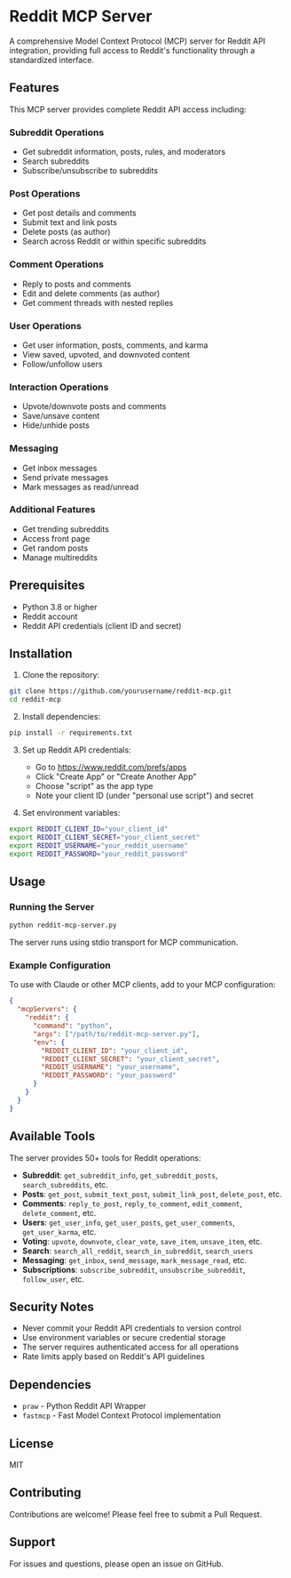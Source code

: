 # Reddit MCP Server

A comprehensive Model Context Protocol (MCP) server for Reddit API integration, providing full access to Reddit's functionality through a standardized interface.

## Features

This MCP server provides complete Reddit API access including:

### Subreddit Operations
- Get subreddit information, posts, rules, and moderators
- Search subreddits
- Subscribe/unsubscribe to subreddits

### Post Operations
- Get post details and comments
- Submit text and link posts
- Delete posts (as author)
- Search across Reddit or within specific subreddits

### Comment Operations
- Reply to posts and comments
- Edit and delete comments (as author)
- Get comment threads with nested replies

### User Operations
- Get user information, posts, comments, and karma
- View saved, upvoted, and downvoted content
- Follow/unfollow users

### Interaction Operations
- Upvote/downvote posts and comments
- Save/unsave content
- Hide/unhide posts

### Messaging
- Get inbox messages
- Send private messages
- Mark messages as read/unread

### Additional Features
- Get trending subreddits
- Access front page
- Get random posts
- Manage multireddits

## Prerequisites

- Python 3.8 or higher
- Reddit account
- Reddit API credentials (client ID and secret)

## Installation

1. Clone the repository:
```bash
git clone https://github.com/yourusername/reddit-mcp.git
cd reddit-mcp
```

2. Install dependencies:
```bash
pip install -r requirements.txt
```

3. Set up Reddit API credentials:
   - Go to https://www.reddit.com/prefs/apps
   - Click "Create App" or "Create Another App"
   - Choose "script" as the app type
   - Note your client ID (under "personal use script") and secret

4. Set environment variables:
```bash
export REDDIT_CLIENT_ID="your_client_id"
export REDDIT_CLIENT_SECRET="your_client_secret"
export REDDIT_USERNAME="your_reddit_username"
export REDDIT_PASSWORD="your_reddit_password"
```

## Usage

### Running the Server

```bash
python reddit-mcp-server.py
```

The server runs using stdio transport for MCP communication.

### Example Configuration

To use with Claude or other MCP clients, add to your MCP configuration:

```json
{
  "mcpServers": {
    "reddit": {
      "command": "python",
      "args": ["/path/to/reddit-mcp-server.py"],
      "env": {
        "REDDIT_CLIENT_ID": "your_client_id",
        "REDDIT_CLIENT_SECRET": "your_client_secret",  
        "REDDIT_USERNAME": "your_username",
        "REDDIT_PASSWORD": "your_password"
      }
    }
  }
}
```

## Available Tools

The server provides 50+ tools for Reddit operations:

- **Subreddit**: `get_subreddit_info`, `get_subreddit_posts`, `search_subreddits`, etc.
- **Posts**: `get_post`, `submit_text_post`, `submit_link_post`, `delete_post`, etc.
- **Comments**: `reply_to_post`, `reply_to_comment`, `edit_comment`, `delete_comment`, etc.
- **Users**: `get_user_info`, `get_user_posts`, `get_user_comments`, `get_user_karma`, etc.
- **Voting**: `upvote`, `downvote`, `clear_vote`, `save_item`, `unsave_item`, etc.
- **Search**: `search_all_reddit`, `search_in_subreddit`, `search_users`
- **Messaging**: `get_inbox`, `send_message`, `mark_message_read`, etc.
- **Subscriptions**: `subscribe_subreddit`, `unsubscribe_subreddit`, `follow_user`, etc.

## Security Notes

- Never commit your Reddit API credentials to version control
- Use environment variables or secure credential storage
- The server requires authenticated access for all operations
- Rate limits apply based on Reddit's API guidelines

## Dependencies

- `praw` - Python Reddit API Wrapper
- `fastmcp` - Fast Model Context Protocol implementation

## License

MIT

## Contributing

Contributions are welcome! Please feel free to submit a Pull Request.

## Support

For issues and questions, please open an issue on GitHub.